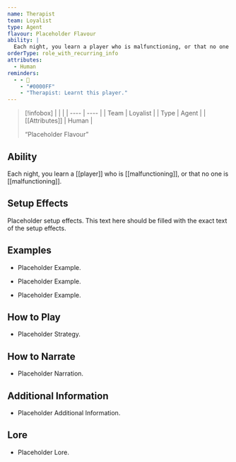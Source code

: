```yaml
---
name: Therapist
team: Loyalist
type: Agent
flavour: Placeholder Flavour
ability: |
  Each night, you learn a player who is malfunctioning, or that no one is malfunctioning.
orderType: role_with_recurring_info
attributes:
  - Human
reminders:
  - - 💆
    - "#0000FF"
    - "Therapist: Learnt this player."
---
```

> [!infobox]
> |  |  |
> | ---- | ---- |
> | Team | Loyalist |
> | Type | Agent |
> | [[Attributes]] | Human |
> 
>  “Placeholder Flavour”

## Ability
Each night, you learn a [[player]] who is [[malfunctioning]], or that no one is [[malfunctioning]].

## Setup Effects
Placeholder setup effects. This text here should be filled with the exact text of the setup effects.

## Examples
- Placeholder Example.

- Placeholder Example.

- Placeholder Example.

## How to Play
- Placeholder Strategy.

## How to Narrate
- Placeholder Narration.

## Additional Information
- Placeholder Additional Information.

## Lore
- Placeholder Lore.